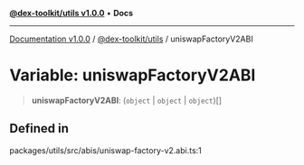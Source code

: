 [**@dex-toolkit/utils v1.0.0**](../README.md) • **Docs**

***

[Documentation v1.0.0](../../../packages.md) / [@dex-toolkit/utils](../README.md) / uniswapFactoryV2ABI

# Variable: uniswapFactoryV2ABI

> **uniswapFactoryV2ABI**: (`object` \| `object` \| `object`)[]

## Defined in

packages/utils/src/abis/uniswap-factory-v2.abi.ts:1

